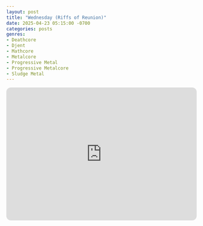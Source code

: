 ```yaml
---
layout: post
title: "Wednesday (Riffs of Reunion)"
date: 2025-04-23 05:15:00 -0700
categories: posts
genres:
- Deathcore
- Djent
- Mathcore
- Metalcore
- Progressive Metal
- Progressive Metalcore
- Sludge Metal 
---
```

<iframe style="border-radius:12px" src="https://open.spotify.com/embed/playlist/3Svva2meN6RFwBhmJCX7Uy?utm_source=generator" width="100%" height="352" frameBorder="0" allowfullscreen="" allow="autoplay; clipboard-write; encrypted-media; fullscreen; picture-in-picture" loading="lazy"></iframe>